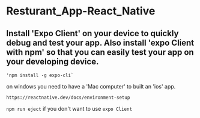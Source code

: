 # Resturant_App-React_Native

## Install 'Expo Client' on your device to quickly debug and test your app. Also install 'expo Client with npm' so that you can easily test your app on your developing device.
    'npm install -g expo-cli`

on windows you need to have a 'Mac computer' to built an 'ios' app.
   
   ```
   https://reactnative.dev/docs/environment-setup
   ```

`npm run eject` if you don't want to use `expo Client`
